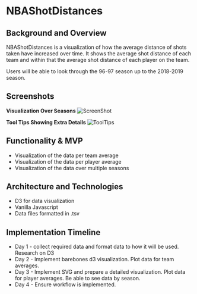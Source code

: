 # NBAShotDistances

## Background and Overview 
NBAShotDistances is a visualization of how the average distance of shots taken have increased over time. It shows the average shot distance of each team and within that the average shot distance of each player on the team.

Users will be able to look through the 96-97 season up to the 2018-2019 season.

## Screenshots

**Visualization Over Seasons**
![ScreenShot](https://i.imgur.com/wGd4Twj.gif)

**Tool Tips Showing Extra Details**
![ToolTips](https://i.imgur.com/8nF29N4.png)

## Functionality & MVP
* Visualization of the data per team average
* Visualization of the data per player average
* Visualization of the data over multiple seasons 

## Architecture and Technologies
* D3 for data visualization
* Vanilla Javascript
* Data files formatted in .tsv

## Implementation Timeline
* Day 1 - collect required data and format data to how it will be used. Research on D3
* Day 2 - Implement barebones d3 visualization. Plot data for team averages.  
* Day 3 - Implement SVG and prepare a detailed visualization. Plot data for player averages. Be able to see data by season.
* Day 4 - Ensure workflow is implemented. 
